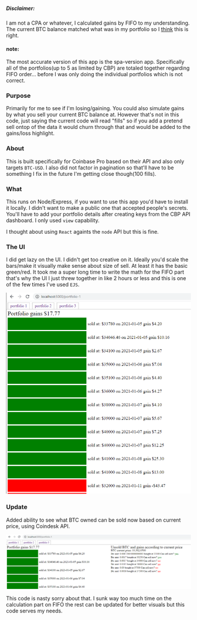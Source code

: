 ##### Disclaimer:
I am not a CPA or whatever, I calculated gains by FIFO to my understanding. The current BTC balance matched what was in my portfolio so I <u>think</u> this is right.

#### note:
The most accurate version of this app is the spa-version app. Specifically all of the portfolios(up to 5 as limited by CBP) are totaled together regarding FIFO order... before I was only doing the individual portfolios which is not correct.

### Purpose
Primarily for me to see if I'm losing/gaining. You could also simulate gains by what you sell your current BTC balance at. However that's not in this code, just saying the current code will read "fills" so if you add a pretend sell ontop of the data it would churn through that and would be added to the gains/loss highlight.

### About
This is built specifically for Coinbase Pro based on their API and also only targets `BTC-USD`. I also did not factor in pagination so that'll have to be something I fix in the future I'm getting close though(100 fills).

### What
This runs on Node/Express, if you want to use this app you'd have to install it locally. I didn't want to make a public one that accepted people's secrets. You'll have to add your portfolio details after creating keys from the CBP API dashboard. I only used `view` capability.

I thought about using `React` againts the `node` API but this is fine.

### The UI
I did get lazy on the UI. I didn't get too creative on it. Ideally you'd scale the bars/make it visually make sense about size of sell. At least it has the basic green/red. It took me a super long time to write the math for the FIFO part that's why the UI I just threw together in like 2 hours or less and this is one of the few times I've used `EJS`.

![current UI](./current-ui.PNG)

### Update
Added ability to see what BTC owned can be sold now based on current price, using Coindesk API.

![can sell now](./can-sell-now.PNG)

This code is nasty sorry about that. I sunk way too much time on the calculation part on FIFO the rest can be updated for better visuals but this code serves my needs.